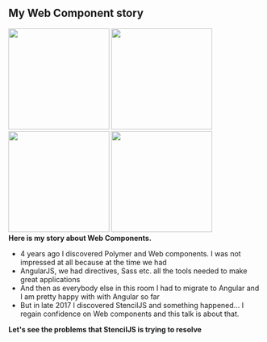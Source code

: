 <section data-background-color="#000">
    <h2 style="text-transform: initial;">My Web Component story</h2>
    <img src="../../img/polymer-logo.png" style="margin: 0" height="200" class="img-plain fragment"/>
    <img src="../../img/angularjs-logo.png" style="margin: 0" height="200" class="img-plain fragment"/>
    <img src="../../img/angular-logo.png" style="margin: 0" height="200" class="img-plain fragment"/>
    <img src="../../img/stencil-logo.png" style="margin: 0" height="200" class="img-plain fragment"/>
    <aside class="notes">
        <b>Here is my story about Web Components.</b>
        <ul>
            <li>4 years ago I discovered Polymer and Web components. I was not impressed at all because at the time we had</li>
            <li>AngularJS, we had directives, Sass etc. all the tools needed to make great applications</li>
            <li>And then as everybody else in this room I had to migrate to Angular and I am pretty happy with with Angular so far</li>
            <li>But in late 2017 I discovered StencilJS and something happened... I regain confidence on Web components and this talk is about that.</li>
        </ul>
        <b>Let's see the problems that StencilJS is trying to resolve</b>
    </aside>
</section>
